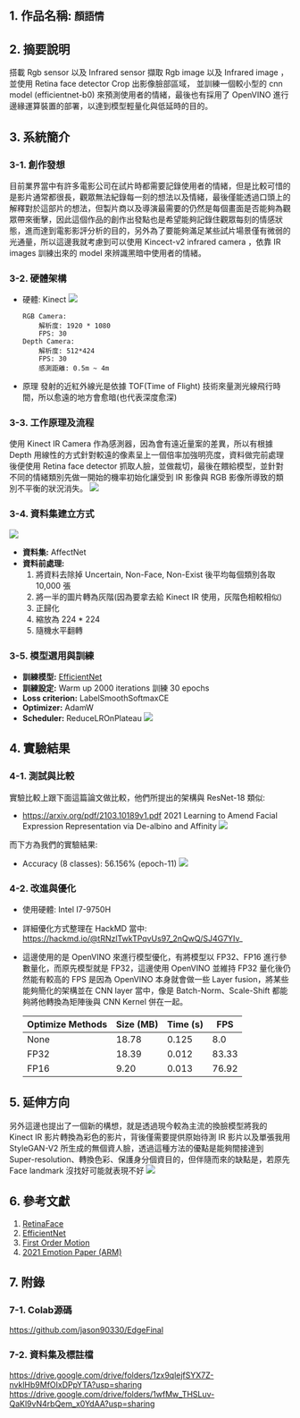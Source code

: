 ## 1. 作品名稱: `顏語情`

## 2. 摘要說明
搭載 Rgb sensor 以及 Infrared sensor 擷取 Rgb image 以及 Infrared image ，並使用 Retina face detector Crop 出影像臉部區域， 並訓練一個較小型的 cnn model (efficientnet-b0) 來預測使用者的情緒，最後也有採用了 OpenVINO 進行邊緣運算裝置的部署，以達到模型輕量化與低延時的目的。


## 3. 系統簡介
### 3-1. 創作發想
目前業界當中有許多電影公司在試片時都需要記錄使用者的情緒，但是比較可惜的是影片通常都很長，觀眾無法紀錄每一刻的想法以及情緒，最後僅能透過口頭上的解釋對於這部片的想法，但製片商以及導演最需要的仍然是每個畫面是否能夠為觀眾帶來衝擊，因此這個作品的創作出發點也是希望能夠記錄住觀眾每刻的情感狀態，進而達到電影影評分析的目的，另外為了要能夠滿足某些試片場景僅有微弱的光通量，所以這邊我就考慮到可以使用 Kincect-v2 infrared camera ，依靠 IR images 訓練出來的 model 來辨識黑暗中使用者的情緒。

### 3-2. 硬體架構
* 硬體: Kinect
![](https://i.imgur.com/RPkFzAc.png)
    ```
    RGB Camera:
        解析度: 1920 * 1080
        FPS: 30
    Depth Camera: 
        解析度: 512*424
        FPS: 30
        感測距離: 0.5m ~ 4m
    ```
* 原理
發射的近紅外線光是依據 TOF(Time of Flight) 技術來量測光線飛行時間，所以愈遠的地方會愈暗(也代表深度愈深)


### 3-3. 工作原理及流程
使用 Kinect IR Camera 作為感測器，因為會有遠近量案的差異，所以有根據 Depth 用線性的方式針對較遠的像素呈上一個倍率加強明亮度，資料做完前處理後便使用 Retina face detector 抓取人臉，並做裁切，最後在餵給模型，並針對不同的情緒類別先做一開始的機率初始化讓受到 IR 影像與 RGB 影像所導致的類別不平衡的狀況消失。
![](https://i.imgur.com/naK7w7n.png)


### 3-4. 資料集建立方式
![](https://i.imgur.com/dIQx4Wv.png)
* **資料集:** AffectNet
* **資料前處理:** 
    1. 將資料去除掉 Uncertain, Non-Face, Non-Exist 後平均每個類別各取 10,000 張
    2. 將一半的圖片轉為灰階(因為要拿去給 Kinect IR 使用，灰階色相較相似)
    3. 正歸化
    4. 縮放為 224 * 224
    5. 隨機水平翻轉

### 3-5. 模型選用與訓練
* **訓練模型:** [EfficientNet](https://arxiv.org/abs/1905.11946)
* **訓練設定:** Warm up 2000 iterations 訓練 30 epochs
* **Loss criterion:** LabelSmoothSoftmaxCE
* **Optimizer:** AdamW
* **Scheduler:** ReduceLROnPlateau
![](https://i.imgur.com/HZuPRaQ.png)

## 4. 實驗結果
### 4-1. 測試與比較
實驗比較上跟下面這篇論文做比較，他們所提出的架構與 ResNet-18 類似:
* https://arxiv.org/pdf/2103.10189v1.pdf
2021  Learning to Amend Facial Expression Representation via De-albino and Affinity
![](https://i.imgur.com/cba31OW.png)

而下方為我們的實驗結果:
* Accuracy (8 classes): 56.156% (epoch-11)
![](https://i.imgur.com/JGn9hzr.png)

### 4-2. 改進與優化
* 使用硬體: Intel I7-9750H
* 詳細優化方式整理在 HackMD 當中: https://hackmd.io/@tRNzlTwkTPqvUs97_2nQwQ/SJ4G7YIv_
* 這邊使用的是 OpenVINO 來進行模型優化，有將模型以 FP32、FP16 進行參數量化，而原先模型就是 FP32，這邊使用 OpenVINO 並維持 FP32 量化後仍然能有較高的 FPS 是因為 OpenVINO 本身就會做一些 Layer fusion，將某些能夠簡化的架構並在 CNN layer 當中，像是 Batch-Norm、Scale-Shift 都能夠將他轉換為矩陣後與 CNN Kernel 併在一起。

    | Optimize Methods | Size (MB) | Time (s) | FPS |
    | -------- | -------- | -------- | -------- |
    | None     | 18.78    | 0.125    | 8.0      |
    | FP32     | 18.39    | 0.012    | 83.33    |
    | FP16     | 9.20     | 0.013    | 76.92    |

## 5. 延伸方向
另外這邊也提出了一個新的構想，就是透過現今較為主流的換臉模型將我的 Kinect IR 影片轉換為彩色的影片，背後僅需要提供原始待測 IR 影片以及單張我用 StyleGAN-V2 所生成的無個資人臉，透過這種方法的優點是能夠間接達到 Super-resolution、轉換色彩、保護身分個資目的，但伴隨而來的缺點是，若原先 Face landmark 沒找好可能就表現不好
![](https://i.imgur.com/4VFhAYN.png)

## 6. 參考文獻
1. [RetinaFace](https://arxiv.org/abs/1905.00641)
2. [EfficientNet](https://arxiv.org/abs/1905.11946)
3. [First Order Motion](https://papers.nips.cc/paper/2019/file/31c0b36aef265d9221af80872ceb62f9-Paper.pdf)
4. [2021 Emotion Paper (ARM)](https://arxiv.org/pdf/2103.10189v1.pdf)


## 7. 附錄
### 7-1. Colab源碼
https://github.com/jason90330/EdgeFinal
### 7-2. 資料集及標註檔
https://drive.google.com/drive/folders/1zx9qlejfSYX7Z-nvklHb9MfOIxDPpYTA?usp=sharing
https://drive.google.com/drive/folders/1wfMw_THSLuv-QaKl9vN4rbQem_x0YdAA?usp=sharing
